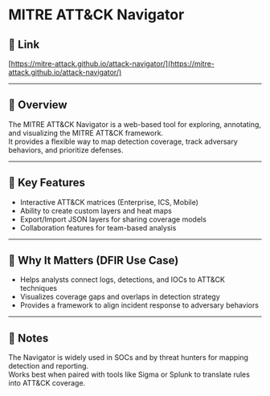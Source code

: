 # MITRE ATT&CK Navigator

## 🔗 Link
[https://mitre-attack.github.io/attack-navigator/](https://mitre-attack.github.io/attack-navigator/)

---

## 📌 Overview
The MITRE ATT&CK Navigator is a web-based tool for exploring, annotating, and visualizing the MITRE ATT&CK framework.  
It provides a flexible way to map detection coverage, track adversary behaviors, and prioritize defenses.

---

## 🧰 Key Features
- Interactive ATT&CK matrices (Enterprise, ICS, Mobile)  
- Ability to create custom layers and heat maps  
- Export/Import JSON layers for sharing coverage models  
- Collaboration features for team-based analysis  

---

## 🎯 Why It Matters (DFIR Use Case)
- Helps analysts connect logs, detections, and IOCs to ATT&CK techniques  
- Visualizes coverage gaps and overlaps in detection strategy  
- Provides a framework to align incident response to adversary behaviors  

---

## 📒 Notes
The Navigator is widely used in SOCs and by threat hunters for mapping detection and reporting.  
Works best when paired with tools like Sigma or Splunk to translate rules into ATT&CK coverage.
